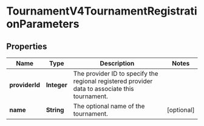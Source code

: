 
# TournamentV4TournamentRegistrationParameters

## Properties
Name | Type | Description | Notes
------------ | ------------- | ------------- | -------------
**providerId** | **Integer** | The provider ID to specify the regional registered provider data to associate this tournament. | 
**name** | **String** | The optional name of the tournament. |  [optional]



